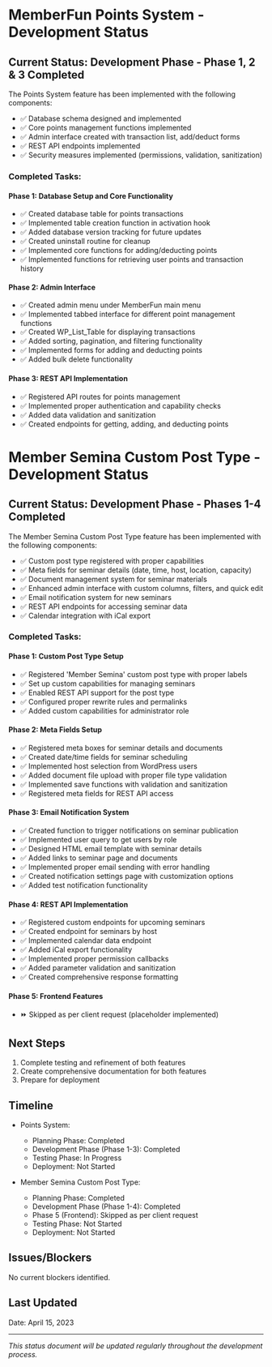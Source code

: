 # MemberFun Points System - Development Status

## Current Status: Development Phase - Phase 1, 2 & 3 Completed

The Points System feature has been implemented with the following components:

- ✅ Database schema designed and implemented
- ✅ Core points management functions implemented
- ✅ Admin interface created with transaction list, add/deduct forms
- ✅ REST API endpoints implemented
- ✅ Security measures implemented (permissions, validation, sanitization)

### Completed Tasks:

#### Phase 1: Database Setup and Core Functionality
- ✅ Created database table for points transactions
- ✅ Implemented table creation function in activation hook
- ✅ Added database version tracking for future updates
- ✅ Created uninstall routine for cleanup
- ✅ Implemented core functions for adding/deducting points
- ✅ Implemented functions for retrieving user points and transaction history

#### Phase 2: Admin Interface
- ✅ Created admin menu under MemberFun main menu
- ✅ Implemented tabbed interface for different point management functions
- ✅ Created WP_List_Table for displaying transactions
- ✅ Added sorting, pagination, and filtering functionality
- ✅ Implemented forms for adding and deducting points
- ✅ Added bulk delete functionality

#### Phase 3: REST API Implementation
- ✅ Registered API routes for points management
- ✅ Implemented proper authentication and capability checks
- ✅ Added data validation and sanitization
- ✅ Created endpoints for getting, adding, and deducting points

# Member Semina Custom Post Type - Development Status

## Current Status: Development Phase - Phases 1-4 Completed

The Member Semina Custom Post Type feature has been implemented with the following components:

- ✅ Custom post type registered with proper capabilities
- ✅ Meta fields for seminar details (date, time, host, location, capacity)
- ✅ Document management system for seminar materials
- ✅ Enhanced admin interface with custom columns, filters, and quick edit
- ✅ Email notification system for new seminars
- ✅ REST API endpoints for accessing seminar data
- ✅ Calendar integration with iCal export

### Completed Tasks:

#### Phase 1: Custom Post Type Setup
- ✅ Registered 'Member Semina' custom post type with proper labels
- ✅ Set up custom capabilities for managing seminars
- ✅ Enabled REST API support for the post type
- ✅ Configured proper rewrite rules and permalinks
- ✅ Added custom capabilities for administrator role

#### Phase 2: Meta Fields Setup
- ✅ Registered meta boxes for seminar details and documents
- ✅ Created date/time fields for seminar scheduling
- ✅ Implemented host selection from WordPress users
- ✅ Added document file upload with proper file type validation
- ✅ Implemented save functions with validation and sanitization
- ✅ Registered meta fields for REST API access

#### Phase 3: Email Notification System
- ✅ Created function to trigger notifications on seminar publication
- ✅ Implemented user query to get users by role
- ✅ Designed HTML email template with seminar details
- ✅ Added links to seminar page and documents
- ✅ Implemented proper email sending with error handling
- ✅ Created notification settings page with customization options
- ✅ Added test notification functionality

#### Phase 4: REST API Implementation
- ✅ Registered custom endpoints for upcoming seminars
- ✅ Created endpoint for seminars by host
- ✅ Implemented calendar data endpoint
- ✅ Added iCal export functionality
- ✅ Implemented proper permission callbacks
- ✅ Added parameter validation and sanitization
- ✅ Created comprehensive response formatting

#### Phase 5: Frontend Features
- ⏩ Skipped as per client request (placeholder implemented)

## Next Steps

1. Complete testing and refinement of both features
2. Create comprehensive documentation for both features
3. Prepare for deployment

## Timeline

- Points System:
  - Planning Phase: Completed
  - Development Phase (Phase 1-3): Completed
  - Testing Phase: In Progress
  - Deployment: Not Started

- Member Semina Custom Post Type:
  - Planning Phase: Completed
  - Development Phase (Phase 1-4): Completed
  - Phase 5 (Frontend): Skipped as per client request
  - Testing Phase: Not Started
  - Deployment: Not Started

## Issues/Blockers

No current blockers identified.

## Last Updated

Date: April 15, 2023

---

*This status document will be updated regularly throughout the development process.*
